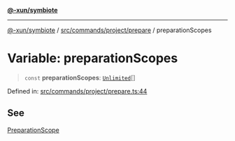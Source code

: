 [**@-xun/symbiote**](../../../../../README.md)

***

[@-xun/symbiote](../../../../../README.md) / [src/commands/project/prepare](../README.md) / preparationScopes

# Variable: preparationScopes

> `const` **preparationScopes**: [`Unlimited`](../../../../configure/enumerations/UnlimitedGlobalScope.md#unlimited)[]

Defined in: [src/commands/project/prepare.ts:44](https://github.com/Xunnamius/symbiote/blob/2376b219bdb1558890876bfc92d0b193f658dcce/src/commands/project/prepare.ts#L44)

## See

[PreparationScope](../../../../configure/enumerations/UnlimitedGlobalScope.md)
